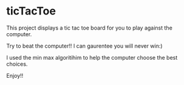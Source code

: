 # ticTacToe
This project displays a tic tac toe board for you to play against the computer. 

Try to beat the computer!! I can gaurentee you will never win:)

I used the min max algoritihim to help the computer choose the best choices.

Enjoy!!
